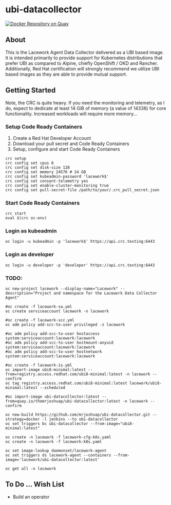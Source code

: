 # ubi-datacollector

[![Docker Repository on Quay](https://quay.io/repository/themrjoshuap/ubi-datacollector/status "Docker Repository on Quay")](https://quay.io/repository/themrjoshuap/ubi-datacollector)

## About
This is the Lacework Agent Data Collector delivered as a UBI based image.  It is intended primarily to provide support for Kubernetes distributions that prefer UBI as compared to Alpine, chiefly OpenShift / OKD and Rancher.  Additionally, Red Hat certification will strongly recommend we utilize UBI based images as they are able to provide mutual support.

## Getting Started

Note, the CRC is quite heavy.  If you need the monitoring and telemetry, as I do, expect to dedicate at least 14 GiB of memory (a value of 14336) for core functionality. Increased workloads will require more memory...

### Setup Code Ready Containers
1. Create a Red Hat Developer Account
2. Download your pull secret and Code Ready Containers
3. Setup, configure and start Code Ready Containers
```
crc setup
crc config set cpus 6
crc config set disk-size 128
crc config set memory 24576 # 24 GB
crc config set kubeadmin-password 'lacework$'
crc config set consent-telemetry yes
crc config set enable-cluster-monitoring true
crc config set pull-secret-file /path/to/your/.crc_pull_secret.json
```

### Start Code Ready Containers
```
crc start
eval $(crc oc-env)
```

### Login as kubeadmin
```
oc login -u kubeadmin -p 'lacework$' https://api.crc.testing:6443
```

### Login as developer
```
oc login -u developer -p 'developer' https://api.crc.testing:6443
```

### TODO:
```
oc new-project lacework --display-name="Lacework" --description="Project and namespace for the Lacework Data Collector Agent"

#oc create -f lacework-sa.yml
oc create serviceaccount lacework -n lacework

#oc create -f lacework-scc.yml
oc adm policy add-scc-to-user privileged -z lacework

#oc adm policy add-scc-to-user hostaccess system:serviceaccount:lacework:lacework
#oc adm policy add-scc-to-user hostmount-anyuid system:serviceaccount:lacework:lacework
#oc adm policy add-scc-to-user hostnetwork system:serviceaccount:lacework:lacework

#oc create -f lacework-is.yml
oc import-image ubi8-minimal:latest --from=registry.access.redhat.com/ubi8-minimal:latest -n lacework --confirm
oc tag registry.access.redhat.com/ubi8-minimal:latest lacework/ubi8-minimal:latest --scheduled

#oc import-image ubi-datacollector:latest --from=quay.io/themrjoshuap/ubi-datacollector:latest -n lacework --confirm

oc new-build https://github.com/mrjoshuap/ubi-datacollector.git --strategy=docker -l jenkins --to ubi-datacollector
oc set triggers bc ubi-datacollector --from-image="ubi8-minimal:latest"

oc create -n lacework -f lacework-cfg-k8s.yaml
oc create -n lacework -f lacework-k8s.yaml

oc set image-lookup daemonset/lacework-agent
oc set triggers ds lacework-agent --containers --from-image='lacework/ubi-datacollector:latest'

oc get all -n lacework
```

## To Do ... Wish List

* Build an operator
